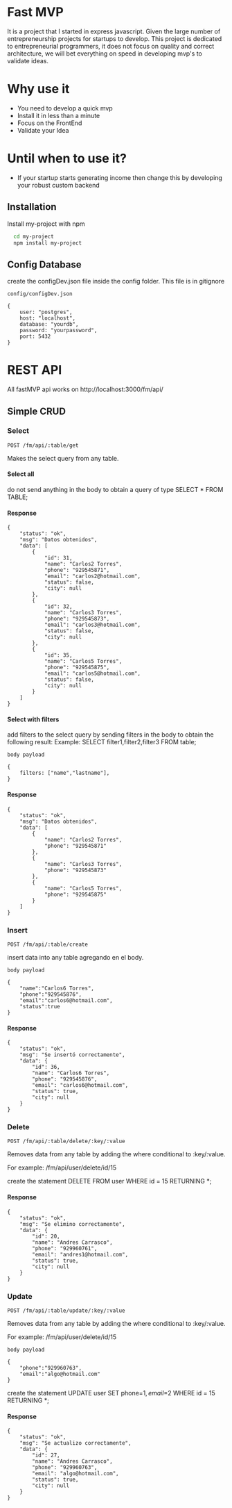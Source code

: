 
# Fast MVP

It is a project that I started in express javascript. Given the large number of entrepreneurship projects for startups to develop. This project is dedicated to entrepreneurial programmers, it does not focus on quality and correct architecture, we will bet everything on speed in developing mvp's to validate ideas.
# Why use it
* You need to develop a quick mvp
* Install it in less than a minute
* Focus on the FrontEnd
* Validate your Idea

# Until when to use it?
* If your startup starts generating income then change this by developing your robust custom backend


## Installation

Install my-project with npm

```bash
  cd my-project
  npm install my-project
```
    
## Config Database

create the configDev.json file inside the config folder. This file is in gitignore

``` 
config/configDev.json

{  
    user: "postgres",
    host: "localhost",
    database: "yourdb",
    password: "yourpassword",
    port: 5432
}
```





# REST API

All fastMVP api works on http://localhost:3000/fm/api/

## Simple CRUD

### Select 


`POST /fm/api/:table/get`

Makes the select query from any table.

#### Select all
do not send anything in the body to obtain a query of type SELECT * FROM TABLE;
#### Response
    {
        "status": "ok",
        "msg": "Datos obtenidos",
        "data": [
            {
                "id": 31,
                "name": "Carlos2 Torres",
                "phone": "929545871",
                "email": "carlos2@hotmail.com",
                "status": false,
                "city": null
            },
            {
                "id": 32,
                "name": "Carlos3 Torres",
                "phone": "929545873",
                "email": "carlos3@hotmail.com",
                "status": false,
                "city": null
            },
            {
                "id": 35,
                "name": "Carlos5 Torres",
                "phone": "929545875",
                "email": "carlos5@hotmail.com",
                "status": false,
                "city": null
            }
        ]
    }

#### Select with filters
add filters to the select query by sending filters in the body to obtain the following result:
Example: SELECT filter1,filter2,filter3 FROM table;

``` 
body payload

{  
    filters: ["name","lastname"],
}
```
#### Response

    {
        "status": "ok",
        "msg": "Datos obtenidos",
        "data": [
            {
                "name": "Carlos2 Torres",
                "phone": "929545871"
            },
            {
                "name": "Carlos3 Torres",
                "phone": "929545873"
            },
            {
                "name": "Carlos5 Torres",
                "phone": "929545875"
            }
        ]
    }

### Insert 

`POST /fm/api/:table/create`

insert data into any table agregando en el body.

``` 
body payload

{  
    "name":"Carlos6 Torres",
    "phone":"929545876",
    "email":"carlos6@hotmail.com",
    "status":true
}
```
#### Response

    {
        "status": "ok",
        "msg": "Se insertó correctamente",
        "data": {
            "id": 36,
            "name": "Carlos6 Torres",
            "phone": "929545876",
            "email": "carlos6@hotmail.com",
            "status": true,
            "city": null
        }
    }

### Delete

`POST /fm/api/:table/delete/:key/:value`

Removes data from any table by adding the where conditional to :key/:value.

For example: /fm/api/user/delete/id/15

create the statement DELETE FROM user WHERE id = 15 RETURNING *;

#### Response

    {
        "status": "ok",
        "msg": "Se elimino correctamente",
        "data": {
            "id": 20,
            "name": "Andres Carrasco",
            "phone": "929960761",
            "email": "andres1@hotmail.com",
            "status": true,
            "city": null
        }
    }

### Update

`POST /fm/api/:table/update/:key/:value`

Removes data from any table by adding the where conditional to :key/:value.

For example: /fm/api/user/delete/id/15

``` 
body payload

{
    "phone":"929960763",
    "email":"algo@hotmail.com"
}
```

create the statement UPDATE user SET phone=$1, email=$2 WHERE id = 15 RETURNING *;

#### Response

    {
        "status": "ok",
        "msg": "Se actualizo correctamente",
        "data": {
            "id": 27,
            "name": "Andres Carrasco",
            "phone": "929960763",
            "email": "algo@hotmail.com",
            "status": true,
            "city": null
        }
    }